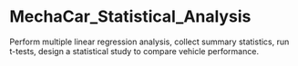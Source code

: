 # MechaCar_Statistical_Analysis
Perform multiple linear regression analysis, collect summary statistics, run t-tests, design a statistical study to compare vehicle performance.
